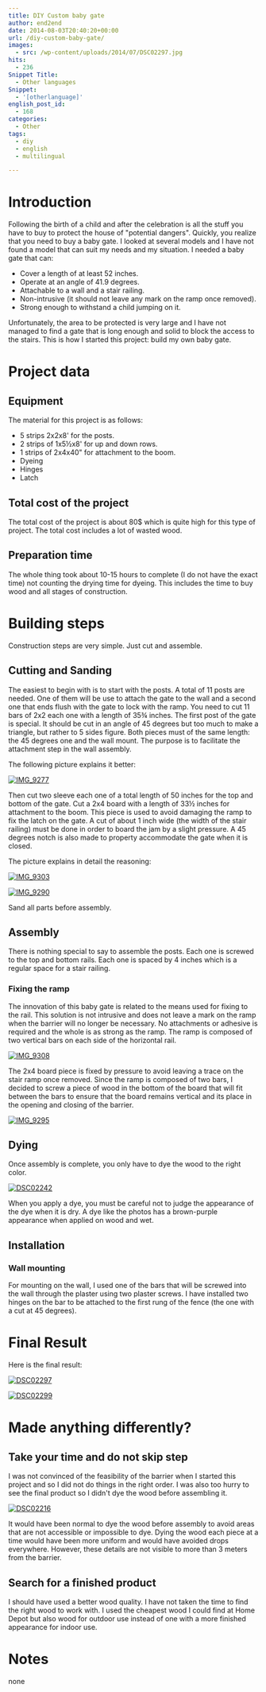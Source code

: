 ```yaml
---
title: DIY Custom baby gate
author: end2end
date: 2014-08-03T20:40:20+00:00
url: /diy-custom-baby-gate/
images:
  - src: /wp-content/uploads/2014/07/DSC02297.jpg
hits:
  - 236
Snippet Title:
  - Other languages
Snippet:
  - '[otherlanguage]'
english_post_id:
  - 168
categories:
  - Other
tags:
  - diy
  - english
  - multilingual

---
```


# Introduction 

Following the birth of a child and after the celebration is all the stuff you have to buy to protect the house of "potential dangers". Quickly, you realize that you need to buy a baby gate. I looked at several models and I have not found a model that can suit my needs and my situation. I needed a baby gate that can:

* Cover a length of at least 52 inches.
* Operate at an angle of 41.9 degrees.
* Attachable to a wall and a stair railing.
* Non-intrusive (it should not leave any mark on the ramp once removed).
* Strong enough to withstand a child jumping on it.

Unfortunately, the area to be protected is very large and I have not managed to find a gate that is long enough and solid to block the access to the stairs. This is how I started this project: ​​build my own baby gate.

# Project data

## Equipment

The material for this project is as follows:

* 5 strips 2x2x8' for the posts.
* 2 strips of 1x5½x8' for up and down rows.
* 1 strips of 2x4x40" for attachment to the boom.
* Dyeing
* Hinges
* Latch

## Total cost of the project

The total cost of the project is about 80$ which is quite high for this type of project. The total cost includes a lot of wasted wood.

## Preparation time

The whole thing took about 10-15 hours to complete (I do not have the exact time) not counting the drying time for dyeing. This includes the time to buy wood and all stages of construction.

# Building steps

Construction steps are very simple. Just cut and assemble.

## Cutting and Sanding

The easiest to begin with is to start with the posts. A total of 11 posts are needed. One of them will be use to attach the gate to the wall and a second one that ends flush with the gate to lock with the ramp. You need to cut 11 bars of 2x2 each one with a length of 35¾ inches. The first post of the gate is special. It should be cut in an angle of 45 degrees but too much to make a triangle, but rather to 5 sides figure. Both pieces must of the same length: the 45 degrees one and the wall mount. The purpose is to facilitate the attachment step in the wall assembly.

The following picture explains it better:

[![IMG_9277](/wp-content/uploads/2014/07/IMG_9277-300x200.jpg)](/wp-content/uploads/2014/07/IMG_9277.jpg)

Then cut two sleeve each one of a total length of 50 inches for the top and bottom of the gate. Cut a 2x4 board with a length of 33½ inches for attachment to the boom. This piece is used to avoid damaging the ramp to fix the latch on the gate. A cut of about 1 inch wide (the width of the stair railing) must be done in order to board the jam by a slight pressure. A 45 degrees notch is also made to property accommodate the gate when it is closed.

The picture explains in detail the reasoning:

[![IMG_9303](/wp-content/uploads/2014/07/IMG_9303-200x300.jpg)](/wp-content/uploads/2014/07/IMG_9303.jpg)

[![IMG_9290](/wp-content/uploads/2014/07/IMG_9290-200x300.jpg)](/wp-content/uploads/2014/07/IMG_9290.jpg)

Sand all parts before assembly.

## Assembly

There is nothing special to say to assemble the posts. Each one is screwed to the top and bottom rails. Each one is spaced by 4 inches which is a regular space for a stair railing.

### Fixing the ramp

The innovation of this baby gate is related to the means used for fixing to the rail. This solution is not intrusive and does not leave a mark on the ramp when the barrier will no longer be necessary. No attachments or adhesive is required and the whole is as strong as the ramp. The ramp is composed of two vertical bars on each side of the horizontal rail.

[![IMG_9308](/wp-content/uploads/2014/07/IMG_9308-200x300.jpg)](/wp-content/uploads/2014/07/IMG_9308.jpg)

The 2x4 board piece is fixed by pressure to avoid leaving a trace on the stair ramp once removed. Since the ramp is composed of two bars, I decided to screw a piece of wood in the bottom of the board that will fit between the bars to ensure that the board remains vertical and its place in the opening and closing of the barrier.

[![IMG_9295](/wp-content/uploads/2014/07/IMG_9295-300x200.jpg)](/wp-content/uploads/2014/07/IMG_9295.jpg)

## Dying

Once assembly is complete, you only have to dye the wood to the right color.

[![DSC02242](/wp-content/uploads/2014/07/DSC02242-300x225.jpg)](/wp-content/uploads/2014/07/DSC02242.jpg)

When you apply a dye, you must be careful not to judge the appearance of the dye when it is dry. A dye like the photos has a brown-purple appearance when applied on wood and wet.

## Installation

### Wall mounting

For mounting on the wall, I used one of the bars that will be screwed into the wall through the plaster using two plaster screws. I have installed two hinges on the bar to be attached to the first rung of the fence (the one with a cut at 45 degrees).

# Final Result

Here is the final result:

[![DSC02297](/wp-content/uploads/2014/07/DSC02297-1024x768.jpg)](/wp-content/uploads/2014/07/DSC02297.jpg)

[![DSC02299](/wp-content/uploads/2014/07/DSC02299-768x1024.jpg)](/wp-content/uploads/2014/07/DSC02299.jpg)

# Made anything differently?

## Take your time and do not skip step

I was not convinced of the feasibility of the barrier when I started this project and so I did not do things in the right order. I was also too hurry to see the final product so I didn't dye the wood before assembling it.

[![DSC02216](/wp-content/uploads/2014/07/DSC02216-300x225.jpg)](/wp-content/uploads/2014/07/DSC02216.jpg)

It would have been normal to dye the wood before assembly to avoid areas that are not accessible or impossible to dye. Dying the wood each piece at a time would have been more uniform and would have avoided drops everywhere. However, these details are not visible to more than 3 meters from the barrier.

## Search for a finished product

I should have used a better wood quality. I have not taken the time to find the right wood to work with. I used the cheapest wood I could find at Home Depot but also wood for outdoor use instead of one with a more finished appearance for indoor use.

# Notes

none